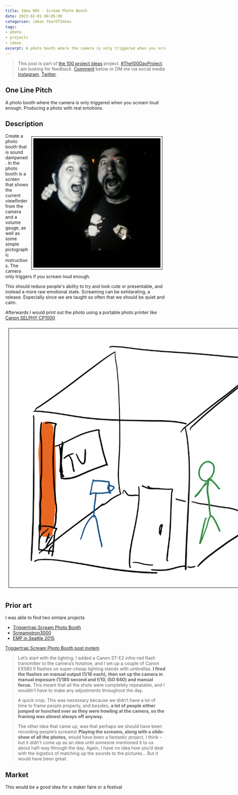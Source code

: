 ```yaml
---
title: Idea 005 - Scream Photo Booth 
date: 2023-02-01 00:05:00
categories: ideas YearOfIdeas
tags: 
- photo
- projects
- ideas
excerpt: A photo booth where the camera is only triggered when you scream loud enough. Producing a photo with real emotions
---
```


> This post is part of [the 100 project ideas](/projects/2023-100-ideas/) project. [#The100DayProject](https://www.the100dayproject.org/). I am looking for feedback. <a href='#utterances-comments'>Comment</a> below or DM me via social media <a href="https://instagram.com/funvill" rel="nofollow noopener noreferrer"><i class="fab fa-fw fa-instagram" aria-hidden="true"></i><span class="label">Instagram</span></a>, <a href="https://twitter.com/funvill" rel="nofollow noopener noreferrer"><i class="fab fa-fw fa-twitter" aria-hidden="true"></i><span class="label">Twitter</span></a>.

## One Line Pitch

A photo booth where the camera is only triggered when you scream loud enough. Producing a photo with real emotions.

## Description

<img src="/public/uploads/2023/screeming.png" alt="Screaming" style="float: right; margin: 10px; max-width: 400px; border: 1px solid black; padding: 5px"/>Create a photo booth that is sound dampened. In the photo booth is a screen that shows the current viewfinder from the camera and a volume gauge, as well as some simple pictographic instructions. The camera only triggers if you scream loud enough.

This should reduce people's ability to try and look cute or presentable, and instead a more raw emotional state. Screaming can be exhilarating, a release. Especially since we are taught so often that we should be quiet and calm.

Afterwards I would print out the photo using a portable photo printer like [Canon SELPHY CP1000](https://en.canon-me.com/for_home/product_finder/printers/direct_photo/selphy_cp1000/)

<img src="/public/uploads/2023/scream-photo-booth-drawing.png" alt="scream-photo-booth-drawing" style="margin: 10px; max-width: 900px; border: 1px solid black; padding: 5px"/>

## Prior art

I was able to find two simlare projects

- [Triggertrap Scream Photo Booth](https://tethertools.com/blog/create-a-wild-and-unique-event-experience-with-a-scream-photo-booth/)
- [Screamotron3000](https://petapixel.com/2012/06/13/scream-portraits-shot-using-a-photo-booth-triggered-by-sound/)
- [EMP in Seattle 2015](https://www.instagram.com/explore/tags/screambooth/)

[Triggertrap Scream Photo Booth post motem](https://www.diyphotography.net/how-build-scream-triggered-photobooth/)

> Let’s start with the lighting: I added a Canon ST-E2 infra-red flash transmitter to the camera’s hotshoe, and I set up a couple of Canon EX580 II flashes on super-cheap lighting stands with umbrellas. **I fired the flashes on manual output (1/16 each), then set up the camera in manual exposure (1/180 second and f/10, ISO 640) and manual focus.** This meant that all the shots were completely repeatable, and I wouldn’t have to make any adjustments throughout the day.
>
> A quick crop. This was necessary because we didn’t have a lot of time to frame people properly, and besides, **a lot of people either jumped or hunched over as they were howling at the camera, so the framing was almost always off anyway.**
>
> The other idea that came up, was that perhaps we should have been recording people’s screams! **Playing the screams, along with a slide-show of all the photos,** would have been a fantastic project, I think – but it didn’t come up as an idea until someone mentioned it to us about half-way through the day. Again, I have no idea how you’d deal with the logistics of matching up the sounds to the pictures… But it would have been great.
>

## Market

This would be a good idea for a maker faire or a festival
